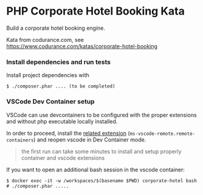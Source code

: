 # PHP Corporate Hotel Booking Kata

Build a corporate hotel booking engine. 

Kata from codurance.com, see https://www.codurance.com/katas/corporate-hotel-booking

### Install dependencies and run tests

Install project dependencies with

```
$ ./composer.phar .... (to be completed)
```

### VSCode Dev Container setup

VSCode can use devcontainers to be configured with the proper extensions and without php executable locally installed.

In order to proceed, install the [related extension](https://marketplace.visualstudio.com/items?itemName=ms-vscode-remote.remote-containers) (`ms-vscode-remote.remote-containers`) and reopen vscode in Dev Container mode.

> the first run can take some minutes to install and setup properly container and vscode extensions

If you want to open an additional bash session in the vscode container:

```
$ docker exec -it -w /workspaces/$(basename $PWD) corporate-hotel bash
# ./composer.phar .....
```

